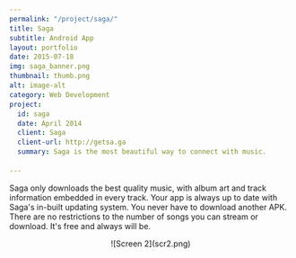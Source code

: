 ```yaml
---
permalink: "/project/saga/"
title: Saga
subtitle: Android App
layout: portfolio
date: 2015-07-18
img: saga_banner.png
thumbnail: thumb.png
alt: image-alt
category: Web Development
project:
  id: saga
  date: April 2014
  client: Saga
  client-url: http://getsa.ga
  summary: Saga is the most beautiful way to connect with music.

---
```


Saga only downloads the best quality music, with album art and track information embedded in every track.
Your app is always up to date with Saga's in-built updating system. You never have to download another APK.
There are no restrictions to the number of songs you can stream or download. It's free and always will be.

<div align="center" markdown="1">
![Screen 2](scr2.png)
</div>
